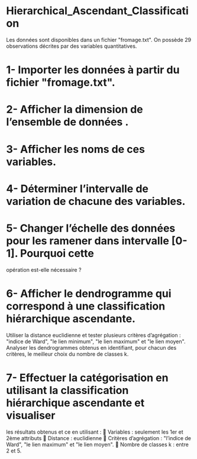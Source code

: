 # Hierarchical_Ascendant_Classification
Les données sont disponibles dans un fichier "fromage.txt". On possède 29 observations décrites
par des variables quantitatives.
# 1- Importer les données à partir du fichier "fromage.txt".
# 2- Afficher la dimension de l’ensemble de données .
# 3- Afficher les noms de ces variables.
# 4- Déterminer l’intervalle de variation de chacune des variables.
# 5- Changer l’échelle des données pour les ramener dans intervalle [0-1]. Pourquoi cette
opération est-elle nécessaire ?
# 6- Afficher le dendrogramme qui correspond à une classification hiérarchique ascendante.
Utiliser la distance euclidienne et tester plusieurs critères d’agrégation : "indice de Ward", "le
lien minimum", "le lien maximum" et "le lien moyen". Analyser les dendrogrammes obtenus
en identifiant, pour chacun des critères, le meilleur choix du nombre de classes k.
# 7- Effectuer la catégorisation en utilisant la classification hiérarchique ascendante et visualiser
les résultats obtenus et ce en utilisant :
 Variables : seulement les 1er et 2ème attributs
 Distance : euclidienne
 Critères d’agrégation : "l’indice de Ward", "le lien maximum" et "le lien moyen".
 Nombre de classes k : entre 2 et 5.
